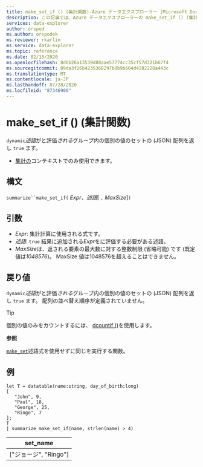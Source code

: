 ```yaml
---
title: make_set_if () (集計関数)-Azure データエクスプローラー |Microsoft Docs
description: この記事では、Azure データエクスプローラーの make_set_if () (集計関数) について説明します。
services: data-explorer
author: orspod
ms.author: orspodek
ms.reviewer: rkarlin
ms.service: data-explorer
ms.topic: reference
ms.date: 02/13/2020
ms.openlocfilehash: 8d6b26a13539d88aae57774cc35cf57d321b67f4
ms.sourcegitcommit: 09da3f26b4235368297b8b9b604d4282228a443c
ms.translationtype: MT
ms.contentlocale: ja-JP
ms.lasthandoff: 07/28/2020
ms.locfileid: "87346900"
---
```

# <a name="make_set_if-aggregation-function"></a>make_set_if () (集計関数)

`dynamic`*述語*がと評価*される*グループ内の個別の値のセットの (JSON) 配列を返し `true` ます。

* [集計の](summarizeoperator.md)コンテキストでのみ使用できます。

## <a name="syntax"></a>構文

`summarize``make_set_if(` *Expr*、*述語*[ `,` *MaxSize*]`)`

## <a name="arguments"></a>引数

* *Expr*: 集計計算に使用される式です。
* *述語*: `true` 結果に追加される*Expr*をに評価する必要がある述語。
* *MaxSize*は、返される要素の最大数に対する整数制限 (省略可能) です (既定値は*1048576*)。 MaxSize 値は1048576を超えることはできません。

## <a name="returns"></a>戻り値

`dynamic`*述語*がと評価*される*グループ内の個別の値のセットの (JSON) 配列を返し `true` ます。
配列の並べ替え順序が定義されていません。

> [!TIP]
> 個別の値のみをカウントするには、 [dcountif ()](dcountif-aggfunction.md)を使用します。

**参照**

[`make_set`](./makeset-aggfunction.md)述語式を使用せずに同じを実行する関数。

## <a name="example"></a>例

```kusto
let T = datatable(name:string, day_of_birth:long)
[
   "John", 9,
   "Paul", 18,
   "George", 25,
   "Ringo", 7
];
T
| summarize make_set_if(name, strlen(name) > 4)
```

|set_name|
|----|
|["ジョージ", "Ringo"]|